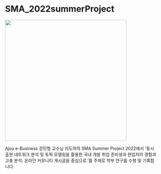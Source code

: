 # SMA_2022summerProject
<img src='https://biz.ajou.ac.kr/_res/ajou/biz/img/intro/img-bi01.png' width=400/>

Ajou e-Business 강민형 교수님 지도하의  SMA Summer Project 2022에서 '동시 출현 네트워크 분석 및 토픽 모델링을 활용한 국내 개발 취업 준비생과 현업자의 경험과 고충 분석: 온라인 커뮤니티 게시글을 중심으로.’를 주제로 학부 연구를 수행 및 기록합니다.
